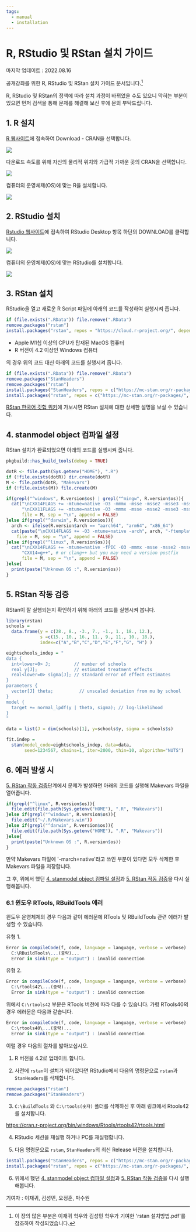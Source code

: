 ```yaml
---
tags:
  - manual
  - installation
---
```


# R, RStudio 및 RStan 설치 가이드

마지막 업데이트 : 2022.08.16

공개강좌를 위한 R, RStudio 및 RStan 설치 가이드 문서입니다.[^1]

[^1]: 이 장의 많은 부분은 이재귀 학우와 김성민 학우가 기여한 'rstan 설치방법.pdf'를
    참조하여 작성되었습니다.

R, RStudio 및 RStan의 정책에 따라 설치 과정이 바뀌었을 수도 있으니 
막히는 부분이 있으면 먼저 검색을 통해 문제를 해결해 보신 후에 문의 부탁드립니다.

## 1. R 설치

[R 웹사이트](https://www.r-project.org)에 접속하여 Download - CRAN을 선택합니다.

![](fig/download_cran.png)

다운로드 속도를 위해 자신의 물리적 위치와 가급적 가까운 곳의 CRAN을 선택합니다.

![](fig/nearest_cran.png)

컴퓨터의 운영체제(OS)에 맞는 R을 설치합니다.

![](fig/os_cran.png)

## 2. RStudio 설치

[Rstudio 웹사이트](https://rstudio.com/products/rstudio/download)에 접속하여 RStudio Desktop 항목 하단의 DOWNLOAD를 클릭합니다.

![](fig/download_rstudio.png)

컴퓨터의 운영체제(OS)에 맞는 RStudio를 설치합니다.

![](fig/os_rstudio.png)

## 3. RStan 설치

RStudio을 열고 새로운 R Script 파일에 아래의 코드를 작성하여 실행시켜 줍니다.

```r
if (file.exists(".RData")) file.remove(".RData")
remove.packages("rstan")
install.packages("rstan", repos = "https://cloud.r-project.org/", dependencies = TRUE)
```

- Apple M1칩 이상의 CPU가 탑재된 MacOS 컴퓨터
- R 버전이 4.2 이상인 Windows 컴퓨터

의 경우 위의 코드 대신 아래의 코드를 실행시켜 줍니다.

```r
if (file.exists(".RData")) file.remove(".RData")
remove.packages("StanHeaders")
remove.packages("rstan")
install.packages("StanHeaders", repos = c("https://mc-stan.org/r-packages/", getOption("repos")))
install.packages("rstan", repos = c("https://mc-stan.org/r-packages/", getOption("repos")))
```

[RStan 한국어 깃헙 위키](https://github.com/stan-dev/rstan/wiki/RStan-Getting-Started-(%ED%95%9C%EA%B5%AD%EC%96%B4))에 가보시면 RStan 설치에 대한 상세한 설명을 보실 수 있습니다. 

## 4. stanmodel object 컴파일 설정

RStan 설치가 완료되었으면 아래의 코드를 실행시켜 줍니다.

```r
pkgbuild::has_build_tools(debug = TRUE)

dotR <- file.path(Sys.getenv("HOME"), ".R")
if (!file.exists(dotR)) dir.create(dotR)
M <- file.path(dotR, "Makevars")
if (!file.exists(M)) file.create(M)

if(grepl("^windows", R.version$os) | grepl("^mingw", R.version$os)){
  cat("\nCXX14FLAGS += -mtune=native -O3 -mmmx -msse -msse2 -msse3 -mssse3 -msse4.1 -msse4.2",
      "\nCXX11FLAGS += -mtune=native -O3 -mmmx -msse -msse2 -msse3 -mssse3 -msse4.1 -msse4.2",
      file = M, sep = "\n", append = FALSE)
}else if(grepl("^darwin", R.version$os)){
  arch <- ifelse(R.version$arch == "aarch64", "arm64", "x86_64")
  cat(paste("\nCXX14FLAGS += -O3 -mtune=native -arch", arch, "-ftemplate-depth-256"),
    file = M, sep = "\n", append = FALSE)
}else if(grepl("^linux", R.version$os)){
  cat("\nCXX14FLAGS += -mtune=native -fPIC -O3 -mmmx -msse -msse2 -msse3 -mssse3 -msse4.1 -msse4.2",
      "CXX14=g++", # or clang++ but you may need a version postfix
      file = M, sep = "\n", append = FALSE)
}else{
  print(paste("Unknown OS :", R.version$os))
}
```

## 5. RStan 작동 검증

RStan이 잘 실행되는지 확인하기 위해 아래의 코드를 실행시켜 봅니다.

```r
library(rstan)
schools = 
  data.frame(y = c(28., 8., -3., 7., -1., 1., 18., 12.), 
             s =c(15., 10., 16., 11., 9., 11., 10., 18.), 
             index=c("A","B","C","D","E","F","G", "H") )

eightschools_indep = "
data {
  int<lower=0> J;         // number of schools 
  real y[J];              // estimated treatment effects
  real<lower=0> sigma[J]; // standard error of effect estimates 
}
parameters {
  vector[J] theta;          // unscaled deviation from mu by school
}
model {
  target += normal_lpdf(y | theta, sigma); // log-likelihood
}
"

data = list(J = dim(schools)[1], y=schools$y, sigma = schools$s)

fit.indep = 
  stan(model_code=eightschools_indep, data=data, 
       seed=1234567, chains=1, iter=2000, thin=10, algorithm="NUTS")
```

## 6. 에러 발생 시

<a href="#5-rstan-작동-검증">5. RStan 작동 검증</a>단계에서 문제가 발생하면
아래의 코드를 실행해 Makevars 파일을 열어줍니다.

```r
if(grepl("^linux", R.version$os)){
  file.edit(file.path(Sys.getenv("HOME"), ".R", "Makevars"))
}else if(grepl("^windows", R.version$os)){
  file.edit("~/.R/Makevars.win"))
}else if(grepl("^darwin", R.version$os)){
  file.edit(file.path(Sys.getenv("HOME"), ".R", "Makevars"))
}else{
  print(paste("Unknown OS :", R.version$os))
}
```

만약 Makevars 파일에 '-march=native'라고 쓰인 부분이 있다면 모두 삭제한 후 Makevars 파일을 저장합니다.

그 후, 위에서 했던 <a href="#4-stanmodel-object-컴파일-설정">4. stanmodel object 컴파일 설정</a>과 <a href="#5-rstan-작동-검증">5. RStan 작동 검증</a>을 다시 실행해봅니다.

### 6.1 윈도우 RTools, RBuildTools 에러

윈도우 운영체제의 경우 다음과 같이 에러문에 RTools 및 RBuildTools 관련 에러가 발생할 수 있습니다.

유형 1.

```r
Error in compileCode(f, code, language = language, verbose = verbose) :
  C:\RBuildTools\...(중략)...
  Error in sink(type = "output") : invalid connection
```

유형 2.

```r
Error in compileCode(f, code, language = language, verbose = verbose) :
  C:\rtools42\...(중략)...
  Error in sink(type = "output") : invalid connection
```

위에서 `C:\rtools42` 부분은 RTools 버전에 따라 다를 수 있습니다. 가령 RTools40의 경우 에러문은 다음과 같습니다.

```r
Error in compileCode(f, code, language = language, verbose = verbose) :
  C:\rtools40\...(중략)...
  Error in sink(type = "output") : invalid connection
```

이럴 경우 다음의 절차를 밟아보십시오.

1. R 버전을 4.2로 업데이트 합니다.

2. 사전에 `rstan`이 설치가 되어있다면 RStudio에서 다음의 명령문으로 `rstan`과 `StanHeaders`를 삭제합니다.

```r
remove.packages("rstan")
remove.packages("StanHeaders")
```

3. `C:\BuildTools` 와 `C:\rtools(숫자)` 폴더를 삭제하신 후 아래 링크에서 Rtools42 를 설치합니다.

https://cran.r-project.org/bin/windows/Rtools/rtools42/rtools.html


4. RStudio 세션을 재실행 하거나 PC를 재실행합니다.

5. 다음 명령문으로 `rstan`, `StanHeaders`의 최신 Release 버전을 설치합니다.

```r
install.packages("StanHeaders", repos = c("https://mc-stan.org/r-packages/", getOption("repos")))
install.packages("rstan", repos = c("https://mc-stan.org/r-packages/", getOption("repos")))
```

6. 위에서 했던 <a href="#4-stanmodel-object-컴파일-설정">4. stanmodel object 컴파일 설정</a>과 <a href="#5-rstan-작동-검증">5. RStan 작동 검증</a>을 다시 실행해봅니다.


기여자 : 이재귀, 김성민, 오정훈, 박수원
